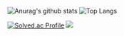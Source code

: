 ![Anurag's github stats](https://github-readme-stats.vercel.app/api?username=skylee273&show_icons=true&theme=tokyonight)
![Top Langs](https://github-readme-stats.vercel.app/api/top-langs/?username=skylee273&layout=compact&theme=tokyonight)


[![Solved.ac Profile](http://mazassumnida.wtf/api/v2/generate_badge?boj=skylee273)](https://solved.ac/skylee273/)
  <img src="http://mazandi.herokuapp.com/api?handle={skylee273}&theme=warm"/>
